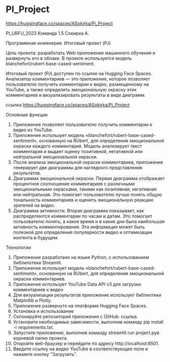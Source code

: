 # PI_Project

https://huggingface.co/spaces/ASokirka/Pi_Project

PI_URFU_2023
Команда 1.5
Сокирка А.

Программная инженерия. Итоговый проект (PJ)

Цель проекта: разработать Web приложение машинного обучения и развернуть его в облаке. В проекте используется модель blanchefort/rubert-base-cased-sentiment.

Итоговый проект (PJ) доступен по ссылке на Hugging Face Spaces.
Анализатор комментариев
— это приложение, которое позволяет пользователю получить комментарии к видео, размещенному на YouTube, а также определить эмоциональную окраску этих комментариев и визуализировать результаты в виде диаграмм.

ссылка https://huggingface.co/spaces/ASokirka/Pi_Project

Основные функции
1. Приложение позволяет пользователю получить комментарии к видео из YouTube.
2. Приложение использует модель «blanchefort/rubert-base-cased-sentiment», основанную на RUbert, для определения эмоциональной окраски каждого комментария. Модель анализирует текст комментария и выдает оценку позитивной, негативной или нейтральной эмоциональной окраски.
3. После анализа эмоциональной окраски комментариев, приложение генерирует две диаграммы для наглядного представления результатов.
4. Диаграмма эмоциональной окраски. Первая диаграмма отображает процентное соотношение комментариев с различными эмоциональными окрасками, такими как позитивная, негативная или нейтральная. Это помогает пользователю лучше понять общую тональность комментариев и оценить эмоциональную реакцию зрителей на видео.
5. Диаграмма активности. Вторая диаграмма показывает, как распределяются комментарии по часам и датам. Это помогает пользователю понять, в какое время и в какие дни была наибольшая активность комментирования. Эта информация может быть полезной для определения популярности видео и оптимизации контента в будущем.

Технологии
1. Приложение разработано на языке Python, с использованием библилотеки Streamlit.
2. Приложение использует модель «blanchefort/rubert-base-cased-sentiment», основанную на RUbert, для определения эмоциональной окраски комментариев.
3. Приложение использует YouTube Data API v3 для загрузки комментариев к видео
4. Для визуализации результатов приложение использует библиотеки Matplotlib и Plotly.
5. Приложение развернуто на платформе Hugging Face Spaces.
6. Установка и использование
7. Склонируйте репозиторий приложения с GitHub: ссылка.
8. Установите необходимые зависимости, выполнив команду pip install -r requirements.txt.
9. Запустите приложение, выполнив команду streamlit run project.pyв корневой папке проекта.
10. Откройте веб-браузер и перейдите по адресу http://localhost:8501.
11. Введите ссылку на видео YouTube в соответствующее поле и нажмите кнопку "Загрузить".
